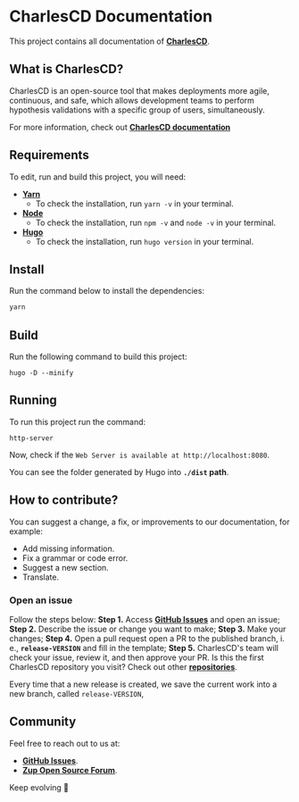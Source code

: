 # CharlesCD Documentation

This project contains all documentation of **[CharlesCD](https://charlescd.io/)**.


## What is CharlesCD?

CharlesCD is an open-source tool that makes deployments more agile, continuous, and safe, which allows development teams to perform hypothesis validations with a specific group of users, simultaneously.

For more information, check out [**CharlesCD documentation**](https://docs.charlescd.io/) 


## Requirements
To edit, run and build this project, you will need:
* [**Yarn**](https://yarnpkg.com/)
    - To check the installation, run `yarn -v` in your terminal.
* [**Node**](https://nodejs.org/en/)
    - To check the installation, run `npm -v` and `node -v` in your terminal.
* [**Hugo**](https://gohugo.io/getting-started/installing/)
    - To check the installation, run `hugo version` in your terminal.

## Install
Run the command below to install the dependencies: 
```bash
yarn
```

## Build
Run the following command to build this project: 

```
hugo -D --minify
```

## Running

To run this project run the command:

```
http-server
```
Now, check if the `Web Server is available at http://localhost:8080`.

You can see the folder generated by Hugo into **`./dist` path**.


## How to contribute?

You can suggest a change, a fix, or improvements to our documentation, for example: 
- Add missing information.
- Fix a grammar or code error.
- Suggest a new section.
- Translate. 
### **Open an issue**
Follow the steps below: 
**Step 1.** Access [**GitHub Issues**](https://github.com/ZupIT/docs-horusec/issues) and open an issue;
**Step 2.** Describe the issue or change you want to make; 
**Step 3.** Make your changes;
**Step 4.** Open a pull request open a PR to the published branch, i. e., **`release-VERSION`** and fill in the template; 
**Step 5.** CharlesCD's team will check your issue, review it, and then approve your PR. 
Is this the first CharlesCD repository you visit? Check out other [**repositories**](https://github.com/ZupIT/charlescd).


Every time that a new release is created, we save the current work into a new branch, called `release-VERSION`,

## Community
Feel free to reach out to us at:
- [**GitHub Issues**](https://github.com/ZupIT/docs-charles/issues).
- [**Zup Open Source Forum**](https://forum.zup.com.br).


Keep evolving :rocket: